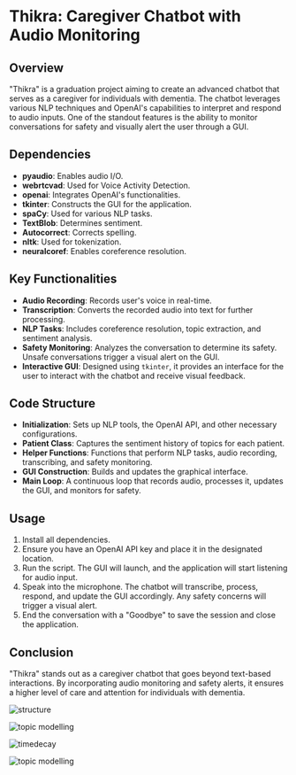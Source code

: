 # Thikra: Caregiver Chatbot with Audio Monitoring

## Overview

"Thikra" is a graduation project aiming to create an advanced chatbot that serves as a caregiver for individuals with dementia. The chatbot leverages various NLP techniques and OpenAI's capabilities to interpret and respond to audio inputs. One of the standout features is the ability to monitor conversations for safety and visually alert the user through a GUI.

## Dependencies

- **pyaudio**: Enables audio I/O.
- **webrtcvad**: Used for Voice Activity Detection.
- **openai**: Integrates OpenAI's functionalities.
- **tkinter**: Constructs the GUI for the application.
- **spaCy**: Used for various NLP tasks.
- **TextBlob**: Determines sentiment.
- **Autocorrect**: Corrects spelling.
- **nltk**: Used for tokenization.
- **neuralcoref**: Enables coreference resolution.

## Key Functionalities

- **Audio Recording**: Records user's voice in real-time.
- **Transcription**: Converts the recorded audio into text for further processing.
- **NLP Tasks**: Includes coreference resolution, topic extraction, and sentiment analysis.
- **Safety Monitoring**: Analyzes the conversation to determine its safety. Unsafe conversations trigger a visual alert on the GUI.
- **Interactive GUI**: Designed using `tkinter`, it provides an interface for the user to interact with the chatbot and receive visual feedback.

## Code Structure

- **Initialization**: Sets up NLP tools, the OpenAI API, and other necessary configurations.
- **Patient Class**: Captures the sentiment history of topics for each patient.
- **Helper Functions**: Functions that perform NLP tasks, audio recording, transcribing, and safety monitoring.
- **GUI Construction**: Builds and updates the graphical interface.
- **Main Loop**: A continuous loop that records audio, processes it, updates the GUI, and monitors for safety.

## Usage

1. Install all dependencies.
2. Ensure you have an OpenAI API key and place it in the designated location.
3. Run the script. The GUI will launch, and the application will start listening for audio input.
4. Speak into the microphone. The chatbot will transcribe, process, respond, and update the GUI accordingly. Any safety concerns will trigger a visual alert.
5. End the conversation with a "Goodbye" to save the session and close the application.

## Conclusion

"Thikra" stands out as a caregiver chatbot that goes beyond text-based interactions. By incorporating audio monitoring and safety alerts, it ensures a higher level of care and attention for individuals with dementia.


![structure](https://github.com/laithab90/thikra_digital-caregiver/assets/95342563/abb7a16e-ad4c-4f63-a451-b8fe9f7cbd83)

![topic modelling](https://github.com/laithab90/thikra_digital-caregiver/assets/95342563/ee95f14b-b01a-4f0f-a57e-8fda0e0c930f)

![timedecay](https://github.com/laithab90/thikra_digital-caregiver/assets/95342563/8b322dac-02fd-4d55-a633-99d0ae2a0665)

![topic modelling](https://github.com/laithab90/thikra_digital-caregiver/assets/95342563/6cb79252-6b88-4113-a704-7bef9f3201e9)
